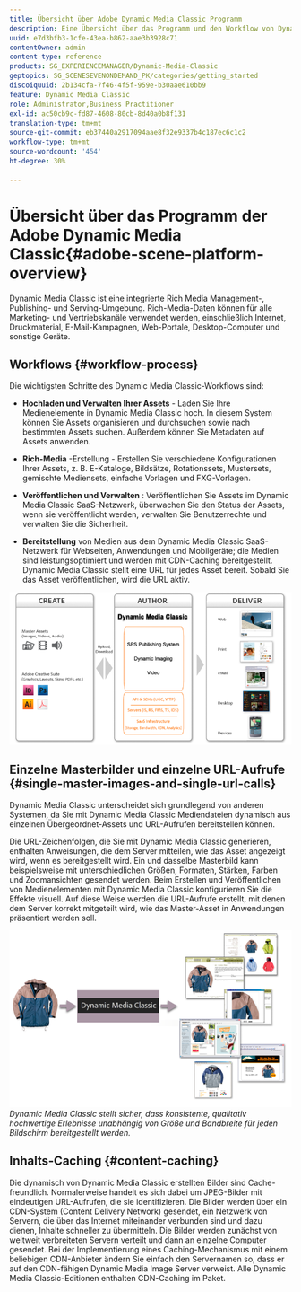 ```yaml
---
title: Übersicht über Adobe Dynamic Media Classic Programm
description: Eine Übersicht über das Programm und den Workflow von Dynamic Media Classic.
uuid: e7d3bfb3-1cfe-43ea-b862-aae3b3928c71
contentOwner: admin
content-type: reference
products: SG_EXPERIENCEMANAGER/Dynamic-Media-Classic
geptopics: SG_SCENESEVENONDEMAND_PK/categories/getting_started
discoiquuid: 2b134cfa-7f46-4f5f-959e-b30aae610bb9
feature: Dynamic Media Classic
role: Administrator,Business Practitioner
exl-id: ac50cb9c-fd87-4608-80cb-8d40a0b8f131
translation-type: tm+mt
source-git-commit: eb37440a2917094aae8f32e9337b4c187ec6c1c2
workflow-type: tm+mt
source-wordcount: '454'
ht-degree: 30%

---
```


# Übersicht über das Programm der Adobe Dynamic Media Classic{#adobe-scene-platform-overview}

Dynamic Media Classic ist eine integrierte Rich Media Management-, Publishing- und Serving-Umgebung. Rich-Media-Daten können für alle Marketing- und Vertriebskanäle verwendet werden, einschließlich Internet, Druckmaterial, E-Mail-Kampagnen, Web-Portale, Desktop-Computer und sonstige Geräte.

## Workflows  {#workflow-process}

Die wichtigsten Schritte des Dynamic Media Classic-Workflows sind:

* **Hochladen und Verwalten Ihrer Assets**  - Laden Sie Ihre Medienelemente in Dynamic Media Classic hoch. In diesem System können Sie Assets organisieren und durchsuchen sowie nach bestimmten Assets suchen. Außerdem können Sie Metadaten auf Assets anwenden.

* **Rich-Media** -Erstellung - Erstellen Sie verschiedene Konfigurationen Ihrer Assets, z. B. E-Kataloge, Bildsätze, Rotationssets, Mustersets, gemischte Mediensets, einfache Vorlagen und FXG-Vorlagen.

* **Veröffentlichen und Verwalten** : Veröffentlichen Sie Assets im Dynamic Media Classic SaaS-Netzwerk, überwachen Sie den Status der Assets, wenn sie veröffentlicht werden, verwalten Sie Benutzerrechte und verwalten Sie die Sicherheit.

* **Bereitstellung**  von Medien aus dem Dynamic Media Classic SaaS-Netzwerk für Webseiten, Anwendungen und Mobilgeräte; die Medien sind leistungsoptimiert und werden mit CDN-Caching bereitgestellt. Dynamic Media Classic stellt eine URL für jedes Asset bereit. Sobald Sie das Asset veröffentlichen, wird die URL aktiv.

![Der Arbeitsablaufprozess von Dynamic Media Classic](/help/assets/gs_workflow.png)

## Einzelne Masterbilder und einzelne URL-Aufrufe {#single-master-images-and-single-url-calls}

Dynamic Media Classic unterscheidet sich grundlegend von anderen Systemen, da Sie mit Dynamic Media Classic Mediendateien dynamisch aus einzelnen Übergeordnet-Assets und URL-Aufrufen bereitstellen können.

Die URL-Zeichenfolgen, die Sie mit Dynamic Media Classic generieren, enthalten Anweisungen, die dem Server mitteilen, wie das Asset angezeigt wird, wenn es bereitgestellt wird. Ein und dasselbe Masterbild kann beispielsweise mit unterschiedlichen Größen, Formaten, Stärken, Farben und Zoomansichten gesendet werden. Beim Erstellen und Veröffentlichen von Medienelementen mit Dynamic Media Classic konfigurieren Sie die Effekte visuell. Auf diese Weise werden die URL-Aufrufe erstellt, mit denen dem Server korrekt mitgeteilt wird, wie das Master-Asset in Anwendungen präsentiert werden soll.

![Dynamic Media Classic kann das gleiche Übergeordnet-Bild für verschiedene Medien in unterschiedlichen Größen und Formaten bereitstellen.](/help/assets/gs_dynamic_publishing.png)
*Dynamic Media Classic stellt sicher, dass konsistente, qualitativ hochwertige Erlebnisse unabhängig von Größe und Bandbreite für jeden Bildschirm bereitgestellt werden.*

## Inhalts-Caching {#content-caching}

Die dynamisch von Dynamic Media Classic erstellten Bilder sind Cache-freundlich. Normalerweise handelt es sich dabei um JPEG-Bilder mit eindeutigen URL-Aufrufen, die sie identifizieren. Die Bilder werden über ein CDN-System (Content Delivery Network) gesendet, ein Netzwerk von Servern, die über das Internet miteinander verbunden sind und dazu dienen, Inhalte schneller zu übermitteln. Die Bilder werden zunächst von weltweit verbreiteten Servern verteilt und dann an einzelne Computer gesendet. Bei der Implementierung eines Caching-Mechanismus mit einem beliebigen CDN-Anbieter ändern Sie einfach den Servernamen so, dass er auf den CDN-fähigen Dynamic Media Image Server verweist. Alle Dynamic Media Classic-Editionen enthalten CDN-Caching im Paket.
